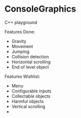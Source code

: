 # ConsoleGraphics
C++ playground


Features Done:
 - Gravity
 - Movement
 - Jumping
 - Collision detection
 - Horizontal scrolling
 - End of level object

Features Wishlist:
- Menu
- Configurable inputs
- Collectable objects
- Harmful objects
- Vertical scrolling
- 
